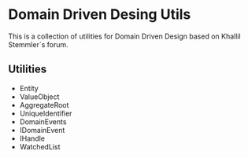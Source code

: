 # Domain Driven Desing Utils

This is a collection of utilities for Domain Driven Design based on Khallil Stemmler`s forum.

## Utilities

- Entity
- ValueObject
- AggregateRoot
- UniqueIdentifier
- DomainEvents
- IDomainEvent
- IHandle
- WatchedList
